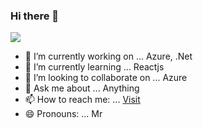 ### Hi there 👋

![](https://vistr.dev/badge?repo=arpitfs)

- 🔭 I’m currently working on ... Azure, .Net
- 🌱 I’m currently learning ... Reactjs
- 👯 I’m looking to collaborate on ... Azure
- 💬 Ask me about ... Anything
- 📫 How to reach me: ... [Visit](www.arpitfs.cf)
- 😄 Pronouns: ... Mr


<!--[![Github stats](https://github-readme-stats.vercel.app/api?username=arpitfs)](https://github.com/anuraghazra/github-readme-stats) -->
